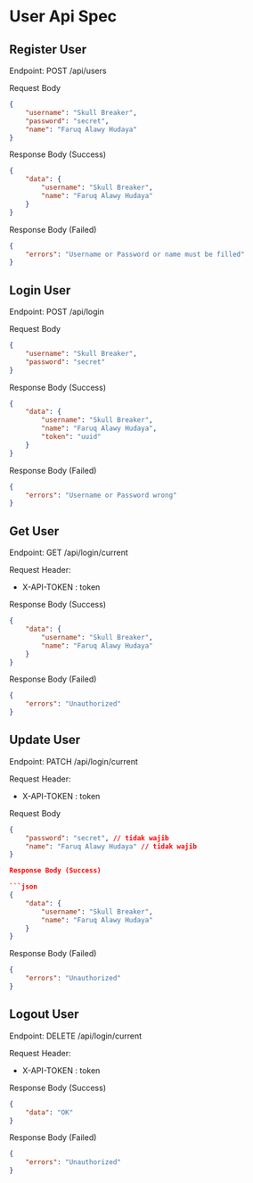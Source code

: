 # User Api Spec

## Register User

Endpoint: POST /api/users

Request Body

```json
{
    "username": "Skull Breaker",
    "password": "secret",
    "name": "Faruq Alawy Hudaya"
}
```

Response Body (Success)

```json
{
    "data": {
        "username": "Skull Breaker",
        "name": "Faruq Alawy Hudaya"
    }
}
```

Response Body (Failed)

```json
{
    "errors": "Username or Password or name must be filled"
}
```

## Login User

Endpoint: POST /api/login

Request Body

```json
{
    "username": "Skull Breaker",
    "password": "secret"
}
```

Response Body (Success)

```json
{
    "data": {
        "username": "Skull Breaker",
        "name": "Faruq Alawy Hudaya",
        "token": "uuid"
    }
}
```

Response Body (Failed)

```json
{
    "errors": "Username or Password wrong"
}
```

## Get User

Endpoint: GET /api/login/current

Request Header: 
- X-API-TOKEN : token

Response Body (Success)

```json
{
    "data": {
        "username": "Skull Breaker",
        "name": "Faruq Alawy Hudaya"
    }
}
```

Response Body (Failed)

```json
{
    "errors": "Unauthorized"
}
```

## Update User

Endpoint: PATCH /api/login/current

Request Header: 
- X-API-TOKEN : token

Request Body

```json
{
    "password": "secret", // tidak wajib
    "name": "Faruq Alawy Hudaya" // tidak wajib
}

Response Body (Success)

```json
{
    "data": {
        "username": "Skull Breaker",
        "name": "Faruq Alawy Hudaya"
    }
}
```

Response Body (Failed)

```json
{
    "errors": "Unauthorized"
}
```

## Logout User

Endpoint: DELETE /api/login/current

Request Header: 
- X-API-TOKEN : token

Response Body (Success)

```json
{
    "data": "OK"
}
```

Response Body (Failed)

```json
{
    "errors": "Unauthorized"
}
```